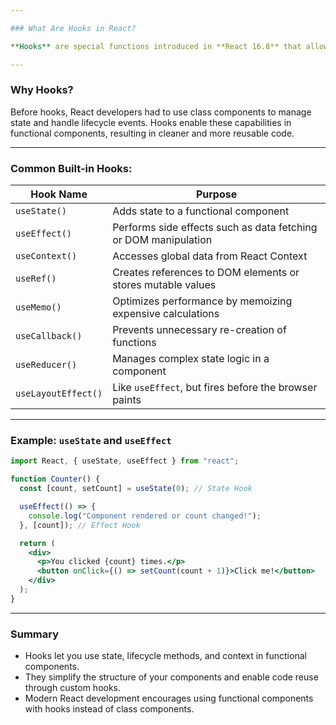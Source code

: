 ```yaml
---

### What Are Hooks in React?

**Hooks** are special functions introduced in **React 16.8** that allow functional components to use features like state, lifecycle methods, and context, which were previously only available in class components.

---
```


### Why Hooks?

Before hooks, React developers had to use class components to manage state and handle lifecycle events. Hooks enable these capabilities in functional components, resulting in cleaner and more reusable code.

---

### Common Built-in Hooks:

| Hook Name           | Purpose                                                         |
| ------------------- | --------------------------------------------------------------- |
| `useState()`        | Adds state to a functional component                            |
| `useEffect()`       | Performs side effects such as data fetching or DOM manipulation |
| `useContext()`      | Accesses global data from React Context                         |
| `useRef()`          | Creates references to DOM elements or stores mutable values     |
| `useMemo()`         | Optimizes performance by memoizing expensive calculations       |
| `useCallback()`     | Prevents unnecessary re-creation of functions                   |
| `useReducer()`      | Manages complex state logic in a component                      |
| `useLayoutEffect()` | Like `useEffect`, but fires before the browser paints           |

---

### Example: `useState` and `useEffect`

```jsx
import React, { useState, useEffect } from "react";

function Counter() {
  const [count, setCount] = useState(0); // State Hook

  useEffect(() => {
    console.log("Component rendered or count changed!");
  }, [count]); // Effect Hook

  return (
    <div>
      <p>You clicked {count} times.</p>
      <button onClick={() => setCount(count + 1)}>Click me!</button>
    </div>
  );
}
```

---

### Summary

- Hooks let you use state, lifecycle methods, and context in functional components.
- They simplify the structure of your components and enable code reuse through custom hooks.
- Modern React development encourages using functional components with hooks instead of class components.
